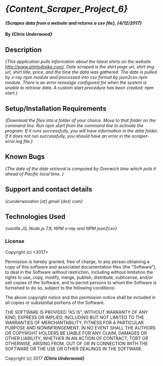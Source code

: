 # _{Content_Scraper_Project_6}_

#### _{Scrapes data from a website and returns a csv file}, {4/12/2017}_

#### By _**{Chris Underwood}**_

## Description

_{This application pulls information about the latest shirts on the website http://www.shirts4mike.com/. Date scraped is the shirt page url, shirt img url, shirt title, price, and the time the data was gathered. The date is pulled by x-ray npm module and processed into csv format by json2csv npm module. There is an error message configured for when the system is unable to retrieve data. A custom start procedure has been created: npm start.}_

## Setup/Installation Requirements


_{Download the files into a folder of your choice. Move to that folder on the command line. Run npm start from the command line to activate the program. If it runs successfully, you will have information in the data folder. If it does not run successfully, you should have an error in the scraper-error.log file.}_

## Known Bugs

_{The date of the date retrieval is computed by Grenwich time which puts it ahead of Pacific local time.  }_

## Support and contact details

_{cunderwoodmn [at] gmail {dot} com}_

## Technologies Used

_{vanilla JS, Node.js 7.8, NPM x-ray and NPM json2csv}_

### License

Copyright (c) <2017> <Chris Underwood>

Permission is hereby granted, free of charge, to any person obtaining a copy of this software and associated documentation files (the "Software"), to deal in the Software without restriction, including without limitation the rights to use, copy, modify, merge, publish, distribute, sublicense, and/or sell copies of the Software, and to permit persons to whom the Software is furnished to do so, subject to the following conditions:

The above copyright notice and this permission notice shall be included in all copies or substantial portions of the Software.

THE SOFTWARE IS PROVIDED "AS IS", WITHOUT WARRANTY OF ANY KIND, EXPRESS OR IMPLIED, INCLUDING BUT NOT LIMITED TO THE WARRANTIES OF MERCHANTABILITY, FITNESS FOR A PARTICULAR PURPOSE AND NONINFRINGEMENT. IN NO EVENT SHALL THE AUTHORS OR COPYRIGHT HOLDERS BE LIABLE FOR ANY CLAIM, DAMAGES OR OTHER LIABILITY, WHETHER IN AN ACTION OF CONTRACT, TORT OR OTHERWISE, ARISING FROM, OUT OF OR IN CONNECTION WITH THE SOFTWARE OR THE USE OR OTHER DEALINGS IN THE SOFTWARE.

Copyright (c) 2017 **_{Chris Underwood}_**

